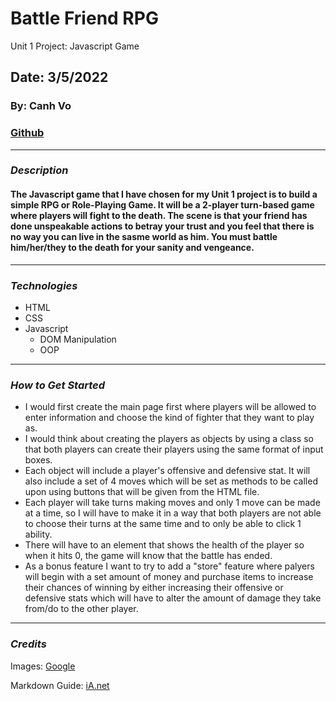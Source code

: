 # **Battle Friend RPG**

Unit 1 Project: Javascript Game

## Date: 3/5/2022

### By: Canh Vo

### [Github](https://github.com/canhvo16/Battle-Friend-RPG)

---

### **_Description_**

#### The Javascript game that I have chosen for my Unit 1 project is to build a simple RPG or Role-Playing Game. It will be a 2-player turn-based game where players will fight to the death. The scene is that your friend has done unspeakable actions to betray your trust and you feel that there is no way you can live in the sasme world as him. You must battle him/her/they to the death for your sanity and vengeance.

---

### **_Technologies_**

- HTML
- CSS
- Javascript
  - DOM Manipulation
  - OOP

---

### **_How to Get Started_**

- I would first create the main page first where players will be allowed to enter information and choose the kind of fighter that they want to play as.
- I would think about creating the players as objects by using a class so that both players can create their players using the same format of input boxes.
- Each object will include a player's offensive and defensive stat. It will also include a set of 4 moves which will be set as methods to be called upon using buttons that will be given from the HTML file.
- Each player will take turns making moves and only 1 move can be made at a time, so I will have to make it in a way that both players are not able to choose their turns at the same time and to only be able to click 1 ability.
- There will have to an element that shows the health of the player so when it hits 0, the game will know that the battle has ended.
- As a bonus feature I want to try to add a "store" feature where palyers will begin with a set amount of money and purchase items to increase their chances of winning by either increasing their offensive or defensive stats which will have to alter the amount of damage they take from/do to the other player.

---

### **_Credits_**

Images: [Google](https://www.google.com/)

Markdown Guide: [iA.net](https://ia.net/writer/support/general/markdown-guide)

